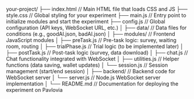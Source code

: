 your-project/
├── index.html              // Main HTML file that loads CSS and JS
├── style.css               // Global styling for your experiment
├── main.js                 // Entry point to initialize modules and start the experiment
├── config.js               // Global configuration (API keys, WebSocket URL, etc.)
│
├── data/                   // Data files for conditions (e.g., goodAI.json, badAI.json)
│
├── modules/                // Frontend JavaScript modules
│   ├── preTask.js          // Pre-task logic: survey, waiting room, routing
│   ├── trialPhase.js       // Trial logic (to be implemented later)
│   ├── postTask.js         // Post-task logic (survey, data download)
│   ├── chat.js             // Chat functionality integrated with WebSocket
│   ├── utilities.js        // Helper functions (data saving, wallet updates)
│   └── session.js          // Session management (start/end session)
│
├── backend/                // Backend code for WebSocket server
│   └── server.js           // Node.js WebSocket server implementation
│
└── README.md               // Documentation for deploying the experiment on Pavlovia

